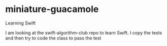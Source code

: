 # miniature-guacamole
Learning Swift

I am looking at the swift-algorithm-club repo to learn Swift.
I copy the tests and then try to code the class to pass the test
